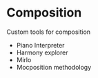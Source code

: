 # Composition

Custom tools for composition

- Piano Interpreter
- Harmony explorer
- Mirlo
- Mocposition methodology
